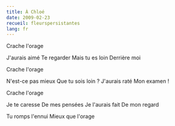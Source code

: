 ```yaml
---
title: À Chloé
date: 2009-02-23
recueil: fleurspersistantes
lang: fr
---
```


Crache l'orage

J'aurais aimé
Te regarder
Mais tu es loin
Derrière moi

Crache l'orage

N'est-ce pas mieux
Que tu sois loin ?
J'aurais raté
Mon examen !

Crache l'orage

Je te caresse
De mes pensées
Je l'aurais fait
De mon regard

Tu romps l'ennui
Mieux que l'orage

